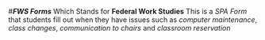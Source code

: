 #_**FWS Forms**_ Which Stands for **Federal Work Studies**
This is a _SPA Form_ that students fill out when they have issues such as 
_computer maintenance_, _class changes_, _communication to chairs_ and _classroom reservation_

